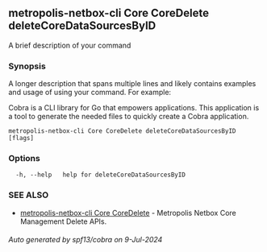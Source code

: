 ## metropolis-netbox-cli Core CoreDelete deleteCoreDataSourcesByID

A brief description of your command

### Synopsis

A longer description that spans multiple lines and likely contains examples
and usage of using your command. For example:

Cobra is a CLI library for Go that empowers applications.
This application is a tool to generate the needed files
to quickly create a Cobra application.

```
metropolis-netbox-cli Core CoreDelete deleteCoreDataSourcesByID [flags]
```

### Options

```
  -h, --help   help for deleteCoreDataSourcesByID
```

### SEE ALSO

* [metropolis-netbox-cli Core CoreDelete]()	 - Metropolis Netbox Core Management Delete APIs.

###### Auto generated by spf13/cobra on 9-Jul-2024
